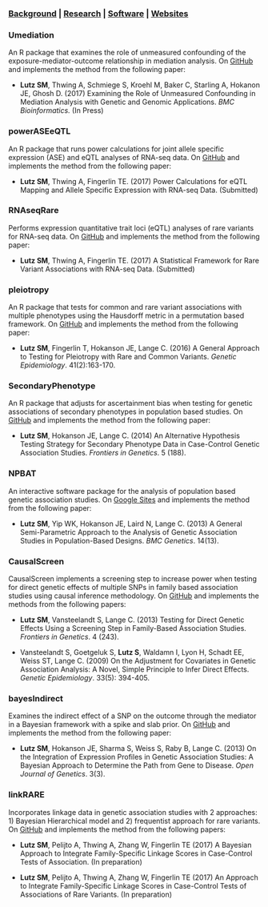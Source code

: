 ### [Background](https://SharonLutz.github.io)  | [Research](https://SharonLutz.github.io/research) | [Software](https://SharonLutz.github.io/software) | [Websites](https://SharonLutz.github.io/website)

### Umediation
An R package that examines the role of unmeasured confounding of the exposure-mediator-outcome relationship in mediation analysis. On [GitHub](https://github.com/SharonLutz/Umediation)
 and implements the method from the following paper: <br>
- **Lutz SM**, Thwing A, Schmiege S, Kroehl M, Baker C, Starling A, Hokanon JE, Ghosh D. (2017) Examining the Role of Unmeasured Confounding in Mediation Analysis with Genetic and Genomic Applications. *BMC Bioinformatics.* (In Press)

### powerASEeQTL
An R package that runs power calculations for joint allele specific expression (ASE) and eQTL analyses of RNA-seq data. On [GitHub](https://github.com/SharonLutz/powerASEeQTL)
and implements the method from the following paper: <br>
- **Lutz SM**, Thwing A, Fingerlin TE. (2017) Power Calculations for eQTL Mapping and Allele Specific Expression with RNA-seq Data.  (Submitted) 

### RNAseqRare
Performs expression quantitative trait loci (eQTL) analyses of rare variants for RNA-seq data. On [GitHub](https://github.com/SharonLutz/software/tree/master/RNAseqRare)
and implements the method from the following paper: <br>
- **Lutz SM**, Thwing A, Fingerlin TE. (2017) A Statistical Framework for Rare Variant Associations with RNA-seq Data. (Submitted)

### pleiotropy 
An R package that tests for common and rare variant associations with multiple phenotypes using the Hausdorff metric in a permutation based framework. On [GitHub](https://github.com/SharonLutz/software/tree/master/pleiotropy) 
and implements the method from the following paper:<br>
- **Lutz SM**, Fingerlin T, Hokanson JE, Lange C. (2016) A General Approach to Testing for Pleiotropy with Rare and Common Variants. *Genetic Epidemiology*. 41(2):163-170.

### SecondaryPhenotype
An R package that adjusts for ascertainment bias when testing for genetic associations of secondary phenotypes in population based studies.  On [GitHub](https://github.com/SharonLutz/software/tree/master/SecondaryPhenotype)
and implements the method from the following paper: <br>
- **Lutz SM**, Hokanson JE, Lange C. (2014) An Alternative Hypothesis Testing Strategy for Secondary Phenotype Data in Case-Control Genetic Association Studies. *Frontiers in Genetics*. 5 (188). 

### NPBAT
An interactive software package for the analysis of population based genetic association studies. On [Google Sites](https://sites.google.com/site/genenpbat/home/npbat) and implements the method from the following paper: <br>
- **Lutz SM**, Yip WK, Hokanson JE, Laird N, Lange C. (2013) A General Semi-Parametric Approach to the Analysis of Genetic Association Studies in Population-Based Designs. *BMC Genetics*. 14(13). 


### CausalScreen
CausalScreen implements a screening step to increase power when testing for direct genetic effects of multiple SNPs in family based association studies using causal inference methodology. On 
[GitHub](https://github.com/SharonLutz/software/tree/master/CausalScreen)
and implements the methods from the following papers: <br>
- **Lutz SM**, Vansteelandt S, Lange C. (2013) Testing for Direct Genetic Effects Using a Screening Step in Family-Based Association Studies. *Frontiers in Genetics*. 4 (243).

- Vansteelandt S, Goetgeluk S, **Lutz S**, Waldamn I, Lyon H, Schadt EE, Weiss ST, Lange C. (2009) On the Adjustment for Covariates in Genetic Association Analysis: A Novel, Simple Principle to Infer Direct Effects. *Genetic Epidemiology*. 33(5): 394-405.


### bayesIndirect
Examines the indirect effect of a SNP on the outcome through the mediator in a Bayesian framework with a spike and slab prior. On 
[GitHub](https://github.com/SharonLutz/software/tree/master/bayesIndirect)
and implements the method from the following paper: <br>
- **Lutz SM**, Hokanson JE, Sharma S, Weiss S, Raby B, Lange C. (2013) On the Integration of Expression Profiles in Genetic Association Studies: A Bayesian Approach to Determine the Path from Gene to Disease. *Open Journal of Genetics*. 3(3). 




### linkRARE
Incorporates linkage data in genetic association studies with 2 approaches: 1) Bayesian Hierarchical model and 2) frequentist approach for rare variants. On [GitHub](https://github.com/SharonLutz/software/tree/master/linkRARE)
and implements the method from the following papers: <br>
- **Lutz SM**, Pelijto A, Thwing A, Zhang W, Fingerlin TE (2017) A Bayesian Approach to Integrate Family-Specific Linkage Scores in Case-Control Tests of Association. (In preparation)

- **Lutz SM**, Pelijto A, Thwing A,  Zhang W, Fingerlin TE (2017) An Approach to Integrate Family-Specific Linkage Scores in Case-Control Tests of Associations of Rare Variants. (In preparation) 




